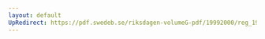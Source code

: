 ```yaml
---
layout: default
UpRedirect: https://pdf.swedeb.se/riksdagen-volumeG-pdf/19992000/reg_19992000/reg_19992000_0371.pdf
---
```


